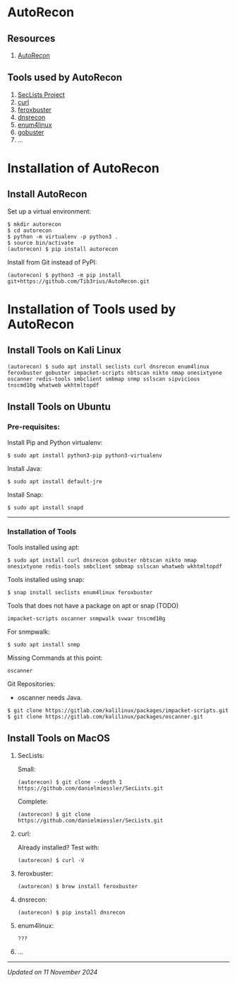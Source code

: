 # AutoRecon

## Resources

1. [AutoRecon](https://github.com/Tib3rius/AutoRecon)

## Tools used by AutoRecon

1. [SecLists Project](https://github.com/danielmiessler/SecLists)
1. [curl](https://curl.se/)
1. [feroxbuster](https://github.com/epi052/feroxbuster)
1. [dnsrecon](https://github.com/darkoperator/dnsrecon)
1. [enum4linux](https://github.com/CiscoCXSecurity/enum4linux)
1. [gobuster](https://github.com/OJ/gobuster)
1. ...

# Installation of AutoRecon

## Install AutoRecon

Set up a virtual environment:
```
$ mkdir autorecon
$ cd autorecon
$ python -m virtualenv -p python3 .
$ source bin/activate
(autorecon) $ pip install autorecon
```

Install from Git instead of PyPI:
```
(autorecon) $ python3 -m pip install git+https://github.com/Tib3rius/AutoRecon.git
```

# Installation of Tools used by AutoRecon

## Install Tools on Kali Linux

```
(autorecon) $ sudo apt install seclists curl dnsrecon enum4linux feroxbuster gobuster impacket-scripts nbtscan nikto nmap onesixtyone oscanner redis-tools smbclient smbmap snmp sslscan sipvicious tnscmd10g whatweb wkhtmltopdf
```

## Install Tools on Ubuntu

### Pre-requisites:

Install Pip and Python virtualenv:
```
$ sudo apt install python3-pip python3-virtualenv
```

Install Java:
```
$ sudo apt install default-jre
```

Install Snap:
```
$ sudo apt install snapd
```

***

### Installation of Tools

Tools installed using apt:
```
$ sudo apt install curl dnsrecon gobuster nbtscan nikto nmap onesixtyone redis-tools smbclient smbmap sslscan whatweb wkhtmltopdf
```

Tools installed using snap:
```
$ snap install seclists enum4linux feroxbuster
```

Tools that does not have a package on apt or snap (TODO)
```
impacket-scripts oscanner snmpwalk svwar tnscmd10g
```

For snmpwalk:
```
$ sudo apt install snmp
```

Missing Commands at this point:
```
oscanner
```

Git Repositories:
- oscanner needs Java.
```
$ git clone https://gitlab.com/kalilinux/packages/impacket-scripts.git
$ git clone https://gitlab.com/kalilinux/packages/oscanner.git
```

## Install Tools on MacOS

1. SecLists:

    Small:
    ```
    (autorecon) $ git clone --depth 1 https://github.com/danielmiessler/SecLists.git
    ```

    Complete:
    ```
    (autorecon) $ git clone https://github.com/danielmiessler/SecLists.git
    ```

1. curl:

    Already installed? Test with:
    ```
    (autorecon) $ curl -V
    ```

1. feroxbuster:
    ```
    (autorecon) $ brew install feroxbuster
    ```

1. dnsrecon:
    ```
    (autorecon) $ pip install dnsrecon
    ```

1. enum4linux:
    ```
    ???
    ```

1. ...

***
*Updated on 11 November 2024*
